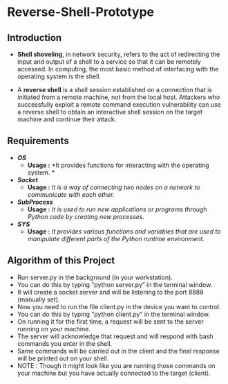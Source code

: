 # Reverse-Shell-Prototype

## Introduction

- **Shell shoveling**, in network security, refers to the act of redirecting the input and output of a shell to a service so that it can be remotely accessed. In computing, the most basic method of interfacing with the operating system is the shell.

- A **reverse shell** is a shell session established on a connection that is initiated from a remote machine, not from the local host. Attackers who successfully exploit a remote command execution vulnerability can use a reverse shell to obtain an interactive shell session on the target machine and continue their attack.

## Requirements

- ***OS***
  - **Usage :** *It provides functions for interacting with the operating system. *
- ***Socket***
  - **Usage :** *It is a way of connecting two nodes on a network to communicate with each other.*
- ***SubProcess*** 
  - **Usage :** *It is used to run new applications or programs through Python code by creating new processes.*
- ***SYS***
  - **Usage :** *It provides various functions and variables that are used to manipulate different parts of the Python runtime environment.*

## Algorithm of this Project

- Run server.py in the background (in your workstation). 
- You can do this by typing “python server.py” in the terminal window.
- It will create a socket server and will be listening to the port 8888 (manually set).
- Now you need to run the file client.py in the device you want to control.
- You can do this by typing “python client.py” in the terminal window.
- On running it for the first time, a request will be sent to the server running on your machine. 
- The server will acknowledge that request and will respond with bash commands you enter in the shell.
- Same commands will be carried out in the client and the final response will be printed out on your shell.
- NOTE :  Though it might look like you are running those commands on your machine but you have actually connected to the target (client).
